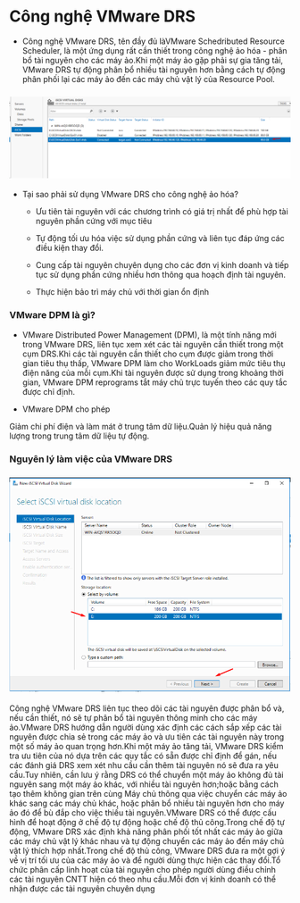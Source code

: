 # Công nghệ VMware DRS

- Công nghệ VMware DRS, tên đầy đủ làVMware Schedributed Resource Scheduler, là một ứng dụng rất cần thiết trong công nghệ ảo hóa - phân bổ tài nguyên cho các máy ảo.Khi một máy ảo gặp phải sự gia tăng tải, VMware DRS tự động phân bổ nhiều tài nguyên hơn bằng cách tự động phân phối lại các máy ảo đến các máy chủ vật lý của Resource Pool.

<h3 align="center"><img src="../Images/Datastore/23.png"></h3>

- Tại sao phải sử dụng VMware DRS cho công nghệ ảo hóa?

    - Ưu tiên tài nguyên với các chương trình có giá trị nhất để phù hợp tài nguyên phần cứng với mục tiêu 
    
    - Tự động tối ưu hóa việc sử dụng phần cứng và liên tục đáp ứng các điều kiện thay đổi.
    
    - Cung cấp tài nguyên chuyên dụng cho các đơn vị kinh doanh và tiếp tục sử dụng phần cứng nhiều hơn thông qua hoạch định tài nguyên.
    
    - Thực hiện bảo trì máy chủ với thời gian ổn định

### VMware DPM là gì?

- VMware Distributed Power Management (DPM), là một tính năng mới trong VMware DRS, liên tục xem xét các tài nguyên cần thiết trong một cụm DRS.Khi các tài nguyên cần thiết cho cụm được giảm trong thời gian tiêu thụ thấp, VMware DPM làm cho WorkLoads giảm mức tiêu thụ điện năng của mỗi cụm.Khi tài nguyên được sử dụng trong khoảng thời gian, VMware DPM reprograms tắt máy chủ trực tuyến theo các quy tắc được chỉ định.

- VMware DPM cho phép

Giảm chi phí điện và làm mát ở trung tâm dữ liệu.Quản lý hiệu quả năng lượng trong trung tâm dữ liệu tự động.

### Nguyên lý làm việc của VMware DRS

<h3 align="center"><img src="../Images/Datastore/2.png"></h3>

Công nghệ VMware DRS liên tục theo dõi các tài nguyên được phân bổ và, nếu cần thiết, nó sẽ tự phân bổ tài nguyên thông minh cho các máy ảo.VMware DRS hướng dẫn người dùng xác định các cách sắp xếp các tài nguyên được chia sẻ trong các máy ảo và ưu tiên các tài nguyên này trong một số máy ảo quan trọng hơn.Khi một máy ảo tăng tải, VMware DRS kiểm tra ưu tiên của nó dựa trên các quy tắc có sẵn được chỉ định để gán, nếu các đánh giá DRS xem xét nhu cầu cần thêm tài nguyên nó sẽ đưa ra yêu cầu.Tuy nhiên, cần lưu ý rằng DRS có thể chuyển một máy ảo không đủ tài nguyên sang một máy ảo khác, với nhiều tài nguyên hơn;hoặc bằng cách tạo thêm không gian trên cùng Máy chủ thông qua việc chuyển các máy ảo khác sang các máy chủ khác, hoặc phân bổ nhiều tài nguyên hơn cho máy ảo đó để bù đắp cho việc thiếu tài nguyên.VMware DRS có thể được cấu hình để hoạt động ở chế độ tự động hoặc chế độ thủ công.Trong chế độ tự động, VMware DRS xác định khả năng phân phối tốt nhất các máy ảo giữa các máy chủ vật lý khác nhau và tự động chuyển các máy ảo đến máy chủ vật lý thích hợp nhất.Trong chế độ thủ công, VMware DRS đưa ra một gợi ý về vị trí tối ưu của các máy ảo và để người dùng thực hiện các thay đổi.Tổ chức phân cấp linh hoạt của tài nguyên cho phép người dùng điều chỉnh các tài nguyên CNTT hiện có theo nhu cầu.Mỗi đơn vị kinh doanh có thể nhận được các tài nguyên chuyên dụng





